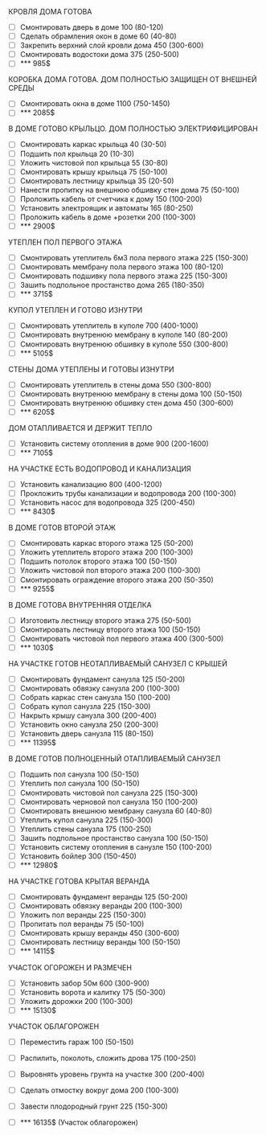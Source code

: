 ﻿КРОВЛЯ ДОМА ГОТОВА 
- [ ] Смонтировать дверь в доме 100 (80-120)
- [ ] Сделать обрамления окон в доме 60 (40-80)		
- [ ] Закрепить верхний слой кровли дома 450 (300-600)
- [ ] Смонтировать водостоки дома 375 (250-500)
- [ ] *** 985$

КОРОБКА ДОМА ГОТОВА. ДОМ ПОЛНОСТЬЮ ЗАЩИЩЕН ОТ ВНЕШНЕЙ СРЕДЫ
- [ ] Смонтировать окна	в доме 1100 (750-1450)
- [ ] *** 2085$

В ДОМЕ ГОТОВО КРЫЛЬЦО. ДОМ ПОЛНОСТЬЮ ЭЛЕКТРИФИЦИРОВАН
- [ ] Смонтировать каркас крыльца 40 (30-50)  
- [ ] Подшить пол крыльца 20 (10-30)
- [ ] Уложить чистовой пол крыльца 55 (30-80) 
- [ ] Смонтировать крышу крыльца 75 (50-100)
- [ ] Смонтировать лестницу крыльца 35 (20-50)		
- [ ] Нанести пропитку на внешнюю обшивку стен дома 75 (50-100)
- [ ] Проложить кабель от счетчика к дому 150 (100-200)				
- [ ] Установить электроящик и автоматы 165 (80-250)		
- [ ] Проложить кабель в доме +розетки 200 (100-300)
- [ ] *** 2900$

УТЕПЛЕН ПОЛ ПЕРВОГО ЭТАЖА
- [ ] Смонтировать утеплитель 6м3 пола первого этажа 225 (150-300)
- [ ] Смонтировать мембрану пола первого этажа 100 (80-120)		
- [ ] Смонтировать подшивку пола первого этажа 225 (150-300)
- [ ] Зашить подпольное простанство дома 265 (180-350)				
- [ ] *** 3715$

КУПОЛ УТЕПЛЕН И ГОТОВО ИЗНУТРИ
- [ ] Смонтировать утеплитель в куполе 700 (400-1000) 			
- [ ] Смонтировать внутренюю мембрану в куполе 140 (80-200)
- [ ] Смонтировать внутренюю обшивку в куполе 550 (300-800)
- [ ] *** 5105$

СТЕНЫ ДОМА УТЕПЛЕНЫ И ГОТОВЫ ИЗНУТРИ
- [ ] Смонтировать утеплитель в стены дома 550 (300-800)			
- [ ] Смонтировать внутренюю мембрану в стены дома 100 (50-150)
- [ ] Смонтировать внутренюю обшивку стен дома 450 (300-600)
- [ ] *** 6205$

ДОМ ОТАПЛИВАЕТСЯ И ДЕРЖИТ ТЕПЛО
- [ ] Установить систему отопления в доме 900 (200-1600)			
- [ ] *** 7105$

НА УЧАСТКЕ ЕСТЬ ВОДОПРОВОД И КАНАЛИЗАЦИЯ		
- [ ] Установить канализацию 800 (400-1200)
- [ ] Прокложить трубы канализации и водопровода 200 (100-300)
- [ ] Установить насос для водопровода 325 (200-450)
- [ ] *** 8430$

В ДОМЕ ГОТОВ ВТОРОЙ ЭТАЖ
- [ ] Смонтировать каркас второго этажа 125 (50-200)
- [ ] Уложить утеплитель второго этажа 200 (100-300) 
- [ ] Подшить потолок второго этажа 100 (50-150) 
- [ ] Уложить чистовой пол  второго этажа 200 (100-300)
- [ ] Смонтировать ограждение второго этажа 200 (50-350)
- [ ] *** 9255$

В ДОМЕ ГОТОВА ВНУТРЕННЯЯ ОТДЕЛКА
- [ ] Изготовить лестницу второго этажа 275 (50-500)	
- [ ] Смонтировать лестницу второго этажа 100 (50-150)
- [ ] Смонтировать чистовой пол первого этажа 400 (300-500)			
- [ ] *** 1030$

НА УЧАСТКЕ ГОТОВ НЕОТАПЛИВАЕМЫЙ САНУЗЕЛ С КРЫШЕЙ
- [ ] Смонтировать фундамент санузла 125 (50-200)
- [ ] Смонтировать обвязку санузла 200 (100-300)
- [ ] Собрать каркас стен санузла 150 (100-200)
- [ ] Собрать купол санузла 225 (150-300)
- [ ] Накрыть крышу санузла 300 (200-400)
- [ ] Установить окно санузла 250 (200-300)
- [ ] Установить дверь санузла 115 (80-150)
- [ ] *** 11395$	

В ДОМЕ ГОТОВ ПОЛНОЦЕННЫЙ ОТАПЛИВАЕМЫЙ САНУЗЕЛ						
- [ ] Подшить пол санузла 100 (50-150)		
- [ ] Утеплить пол санузла 100 (50-150)
- [ ] Смонтировать чистовой пол санузла 225 (150-300)
- [ ] Смонтировать черновой пол санузла 150 (100-200)
- [ ] Смонтировать внешнюю мембрану	санузла 60 (40-80)	
- [ ] Утеплить купол санузла 225 (150-300)
- [ ] Утеплить стены санузла 175 (100-250)							
- [ ] Зашить подпольное простанство санузла 100 (50-150)
- [ ] Установить систему отопления в санузле 150 (100-200)	
- [ ] Установить бойлер 300 (150-450)  
- [ ] *** 12980$

НА УЧАСТКЕ ГОТОВА КРЫТАЯ ВЕРАНДА	
- [ ] Смонтировать фундамент веранды 125 (50-200)
- [ ] Смонтировать обвязку веранды 200 (100-300)
- [ ] Уложить пол веранды 225 (150-300) 
- [ ] Пропитать пол веранды 75 (50-100)
- [ ] Смонтировать крышу веранды 450 (300-600)
- [ ] Смонтировать лестницу веранды 100 (50-150)
- [ ] *** 14115$

УЧАСТОК ОГОРОЖЕН И РАЗМЕЧЕН		
- [ ] Установить забор 50м 600 (300-900)
- [ ] Установить ворота и калитку 175 (50-300)
- [ ] Уложить дорожки 200 (100-300)
- [ ] *** 15130$

УЧАСТОК ОБЛАГОРОЖЕН	
- [ ] Переместить гараж 100 (50-150)
- [ ] Распилить, поколоть, сложить дрова 175 (100-250)		
- [ ] Выровнять уровень грунта на участке 300 (200-400)
- [ ] Сделать отмостку вокруг дома 200 (100-300)
- [ ] Завести плодородный грунт 225 (150-300)
- [ ] *** 16135$ (Участок облагорожен)



		
